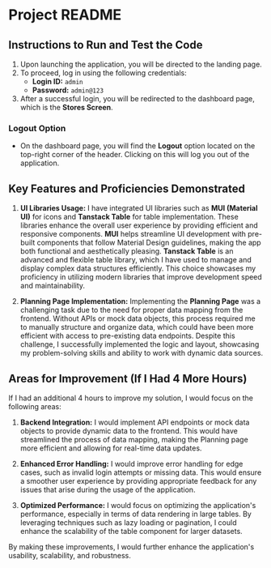 # Project README

## Instructions to Run and Test the Code

1. Upon launching the application, you will be directed to the landing page.
2. To proceed, log in using the following credentials:
   - **Login ID:** `admin`
   - **Password:** `admin@123`
3. After a successful login, you will be redirected to the dashboard page, which is the **Stores Screen**.

### Logout Option

- On the dashboard page, you will find the **Logout** option located on the top-right corner of the header. Clicking on this will log you out of the application.

## Key Features and Proficiencies Demonstrated

1. **UI Libraries Usage:**
   I have integrated UI libraries such as **MUI (Material UI)** for icons and **Tanstack Table** for table implementation. These libraries enhance the overall user experience by providing efficient and responsive components. **MUI** helps streamline UI development with pre-built components that follow Material Design guidelines, making the app both functional and aesthetically pleasing. **Tanstack Table** is an advanced and flexible table library, which I have used to manage and display complex data structures efficiently. This choice showcases my proficiency in utilizing modern libraries that improve development speed and maintainability.

2. **Planning Page Implementation:**
   Implementing the **Planning Page** was a challenging task due to the need for proper data mapping from the frontend. Without APIs or mock data objects, this process required me to manually structure and organize data, which could have been more efficient with access to pre-existing data endpoints. Despite this challenge, I successfully implemented the logic and layout, showcasing my problem-solving skills and ability to work with dynamic data sources.

## Areas for Improvement (If I Had 4 More Hours)

If I had an additional 4 hours to improve my solution, I would focus on the following areas:

1. **Backend Integration:**
   I would implement API endpoints or mock data objects to provide dynamic data to the frontend. This would have streamlined the process of data mapping, making the Planning page more efficient and allowing for real-time data updates.

2. **Enhanced Error Handling:**
   I would improve error handling for edge cases, such as invalid login attempts or missing data. This would ensure a smoother user experience by providing appropriate feedback for any issues that arise during the usage of the application.

3. **Optimized Performance:**
   I would focus on optimizing the application's performance, especially in terms of data rendering in large tables. By leveraging techniques such as lazy loading or pagination, I could enhance the scalability of the table component for larger datasets.

By making these improvements, I would further enhance the application's usability, scalability, and robustness.
